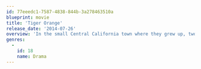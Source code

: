```yaml
---
id: 77eeedc1-7587-4838-844b-3a278463510a
blueprint: movie
title: 'Tiger Orange'
release_date: '2014-07-26'
overview: 'In the small Central California town where they grew up, two estranged gay brothers struggle to reconnect after the recent death of their father.'
genres:
  -
    id: 18
    name: Drama
---
```

